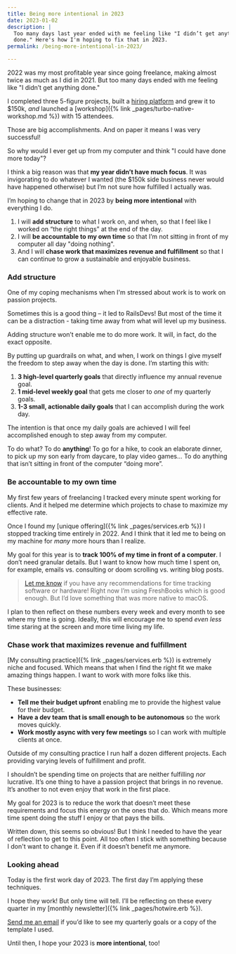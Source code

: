 ```yaml
---
title: Being more intentional in 2023
date: 2023-01-02
description: |
  Too many days last year ended with me feeling like "I didn’t get anything
  done." Here's how I'm hoping to fix that in 2023.
permalink: /being-more-intentional-in-2023/

---
```


2022 was my most profitable year since going freelance, making almost twice as much as I did in 2021. But too many days ended with me feeling like "I didn’t get anything done."

I completed three 5-figure projects, built a [hiring platform](https://railsdevs.com) and grew it to $150k, _and_ launched a [workshop]({% link _pages/turbo-native-workshop.md %}) with 15 attendees.

Those are big accomplishments. And on paper it means I was very successful!

So why would I ever get up from my computer and think "I could have done more today"?

I think a big reason was that **my year didn’t have much focus**. It was invigorating to do whatever I wanted (the $150k side business never would have happened otherwise) but I’m not sure how fulfilled I actually was.

I’m hoping to change that in 2023 by **being more intentional** with everything I do.

1. I will **add structure** to what I work on, and when, so that I feel like I worked on “the right things” at the end of the day.
2. I will **be accountable to my own time** so that I’m not sitting in front of my computer all day "doing nothing".
3. And I will **chase work that maximizes revenue and fulfillment** so that I can continue to grow a sustainable and enjoyable business.

### Add structure

One of my coping mechanisms when I'm stressed about work is to work on passion projects.

Sometimes this is a good thing – it led to RailsDevs! But most of the time it can be a distraction - taking time away from what will level up my business.

Adding structure won’t enable me to do more work. It will, in fact, do the exact opposite.

By putting up guardrails on what, and when, I work on things I give myself the freedom to step away when the day is done. I’m starting this with:

1. **3 high-level quarterly goals** that directly influence my annual revenue goal.
2. **1 mid-level weekly goal** that gets me closer to _one_ of my quarterly goals.
3. **1-3 small, actionable daily goals** that I can accomplish during the work day.

The intention is that once my daily goals are achieved I will feel accomplished enough to step away from my computer.

To do what? To do **anything**! To go for a hike, to cook an elaborate dinner, to pick up my son early from daycare, to play video games... To do anything that isn’t sitting in front of the computer “doing more”.

### Be accountable to my own time

My first few years of freelancing I tracked every minute spent working for clients. And it helped me determine which projects to chase to maximize my effective rate.

Once I found my [unique offering]({% link _pages/services.erb %}) I stopped tracking time entirely in 2022. And I think that it led me to being on my machine for _many_ more hours than I realize.

My goal for this year is to **track 100% of my time in front of a computer**. I don’t need granular details. But I want to know how much time I spent on, for example, emails vs. consulting or doom scrolling vs. writing blog posts.

> [Let me know](mailto:joe@masilotti.com) if you have any recommendations for time tracking software or hardware! Right now I’m using FreshBooks which is good enough. But I’d love something that was more native to macOS.

I plan to then reflect on these numbers every week and every month to see where my time is going. Ideally, this will encourage me to spend _even less_ time staring at the screen and more time living my life.

### Chase work that maximizes revenue and fulfillment

[My consulting practice]({% link _pages/services.erb %}) is extremely niche and focused. Which means that when I find the right fit we make amazing things happen. I want to work with more folks like this.

These businesses:

- **Tell me their budget upfront** enabling me to provide the highest value for their budget.
- **Have a dev team that is small enough to be autonomous** so the work moves quickly.
- **Work mostly async with very few meetings** so I can work with multiple clients at once.

Outside of my consulting practice I run half a dozen different projects. Each providing varying levels of fulfillment and profit.

I shouldn’t be spending time on projects that are neither fulfilling _nor_ lucrative. It’s one thing to have a passion project that brings in no revenue. It’s another to not even enjoy that work in the first place.

My goal for 2023 is to reduce the work that doesn’t meet these requirements and focus this energy on the ones that do. Which means more time spent doing the stuff I enjoy or that pays the bills.

Written down, this seems so obvious! But I think I needed to have the year of reflection to get to this point. All too often I stick with something because I don't want to change it. Even if it doesn’t benefit me anymore.

### Looking ahead

Today is the first work day of 2023. The first day I’m applying these techniques.

I hope they work! But only time will tell. I’ll be reflecting on these every quarter in my [monthly newsletter]({% link _pages/hotwire.erb %}).

[Send me an email](mailto:joe@masilotti.com) if you’d like to see my quarterly goals or a copy of the template I used.

Until then, I hope your 2023 is **more intentional**, too!
